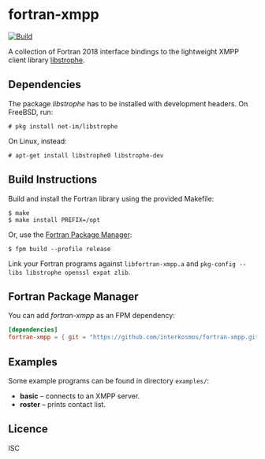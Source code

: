# fortran-xmpp

[![Build](https://github.com/interkosmos/fortran-xmpp/actions/workflows/build.yml/badge.svg)](https://github.com/interkosmos/fortran-xmpp/actions/workflows/build.yml)

A collection of Fortran 2018 interface bindings to the lightweight XMPP client
library [libstrophe](http://strophe.im/libstrophe/).

## Dependencies

The package _libstrophe_ has to be installed with development headers. On
FreeBSD, run:

```
# pkg install net-im/libstrophe
```

On Linux, instead:

```
# apt-get install libstrophe0 libstrophe-dev
```

## Build Instructions

Build and install the Fortran library using the provided Makefile:

```
$ make
$ make install PREFIX=/opt
```

Or, use the [Fortran Package Manager](https://github.com/fortran-lang/fpm):

```
$ fpm build --profile release
```

Link your Fortran programs against `libfortran-xmpp.a` and
`pkg-config --libs libstrophe openssl expat zlib`.

## Fortran Package Manager

You can add *fortran-xmpp* as an FPM dependency:

```toml
[dependencies]
fortran-xmpp = { git = "https://github.com/interkosmos/fortran-xmpp.git" }
```

## Examples

Some example programs can be found in directory `examples/`:

* **basic** – connects to an XMPP server.
* **roster** – prints contact list.

## Licence

ISC
